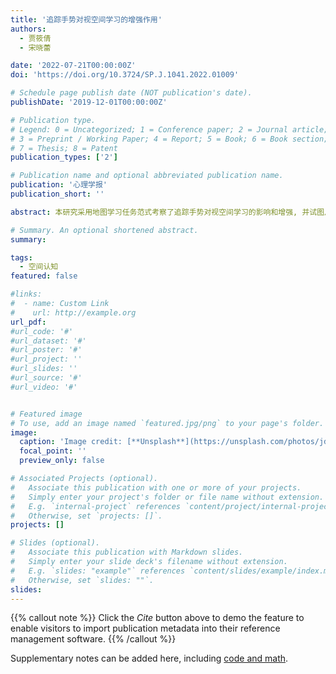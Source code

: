 ```yaml
---
title: '追踪手势对视空间学习的增强作用'
authors:
  - 贾筱倩
  - 宋晓蕾

date: '2022-07-21T00:00:00Z'
doi: 'https://doi.org/10.3724/SP.J.1041.2022.01009'

# Schedule page publish date (NOT publication's date).
publishDate: '2019-12-01T00:00:00Z'

# Publication type.
# Legend: 0 = Uncategorized; 1 = Conference paper; 2 = Journal article;
# 3 = Preprint / Working Paper; 4 = Report; 5 = Book; 6 = Book section;
# 7 = Thesis; 8 = Patent
publication_types: ['2']

# Publication name and optional abbreviated publication name.
publication: '心理学报'
publication_short: ''

abstract: 本研究采用地图学习任务范式考察了追踪手势对视空间学习的影响和增强, 并试图从追踪手势的角度寻找能够有效促进操作者视空间学习的方法。实验1探究了产生追踪手势对视空间学习的增强作用; 实验2采用遮挡范式考察了产生追踪手势增强视空间学习的作用机制, 发现产生追踪手势所提供的视觉信息和感觉运动信息共同作用于视空间学习过程; 实验3从具身认知的视角探索了基于追踪手势的视空间学习增强方式, 发现以自我为参照产生追踪手势可以更好地增强个体的视空间学习。本研究结果很好地支持并补充了手势的具身认知理论。

# Summary. An optional shortened abstract.
summary: 

tags:
  - 空间认知
featured: false

#links:
#  - name: Custom Link
#    url: http://example.org
url_pdf: 
#url_code: '#'
#url_dataset: '#'
#url_poster: '#'
#url_project: ''
#url_slides: ''
#url_source: '#'
#url_video: '#'


# Featured image
# To use, add an image named `featured.jpg/png` to your page's folder.
image:
  caption: 'Image credit: [**Unsplash**](https://unsplash.com/photos/jdD8gXaTZsc)'
  focal_point: ''
  preview_only: false

# Associated Projects (optional).
#   Associate this publication with one or more of your projects.
#   Simply enter your project's folder or file name without extension.
#   E.g. `internal-project` references `content/project/internal-project/index.md`.
#   Otherwise, set `projects: []`.
projects: []

# Slides (optional).
#   Associate this publication with Markdown slides.
#   Simply enter your slide deck's filename without extension.
#   E.g. `slides: "example"` references `content/slides/example/index.md`.
#   Otherwise, set `slides: ""`.
slides:
---
```


{{% callout note %}}
Click the _Cite_ button above to demo the feature to enable visitors to import publication metadata into their reference management software.
{{% /callout %}}

Supplementary notes can be added here, including [code and math](https://wowchemy.com/docs/content/writing-markdown-latex/).
